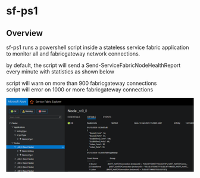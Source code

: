 # sf-ps1

## Overview
sf-ps1 runs a powershell script inside a stateless service fabric application to monitor all and fabricgateway network connections. 

by default, the script will send a Send-ServiceFabricNodeHealthReport every minute with statistics as shown below  

script will warn on more than 900 fabricgateway connections  
script will error on 1000 or more fabricgateway connections  

![](media/sfx.1.png)